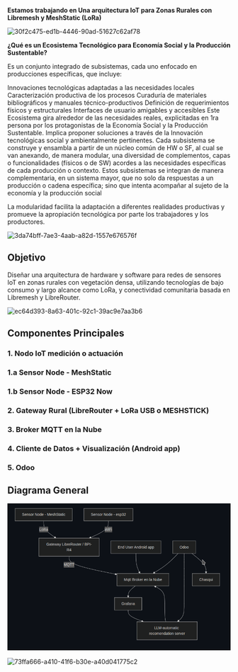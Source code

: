**Estamos trabajando en Una arquitectura IoT para Zonas Rurales con Libremesh y MeshStatic (LoRa)**

![30f2c475-ed1b-4446-90ad-51627c62af78](https://github.com/user-attachments/assets/0e867ddc-0cbc-4a3b-ad3b-59eedda38d4c)


**¿Qué es un Ecosistema Tecnológico para Economía Social y la Producción Sustentable?**

Es un conjunto integrado de subsistemas, cada uno enfocado en producciones específicas, que incluye:

Innovaciones tecnológicas adaptadas a las necesidades locales
Caracterización productiva de los procesos
Curaduría de materiales bibliográficos y manuales técnico-productivos
Definición de requerimientos físicos y estructurales
Interfaces de usuario amigables y accesibles
Este Ecosistema gira alrededor de las necesidades reales, explicitadas en 1ra persona por los protagonistas de la Economía Social y la Producción Sustentable. Implica proponer soluciones a través de la Innovación tecnológicas social y ambientalmente pertinentes. Cada subsistema se construye y ensambla a partir de un núcleo común de HW o SF, al cual se van anexando, de manera modular, una diversidad de complementos, capas o funcionalidades (físicos o de SW) acordes a las necesidades específicas de cada producción o contexto. Estos subsistemas se integran de manera complementaria, en un sistema mayor, que no solo da respuestas a un producción o cadena específica; sino que intenta acompañar al sujeto de la economía y la producción social

La modularidad facilita la adaptación a diferentes realidades productivas y promueve la apropiación tecnológica por parte los trabajadores y los productores.

![3da74bff-7ae3-4aab-a82d-1557e676576f](https://github.com/user-attachments/assets/40208095-812d-47c9-9598-1f6ef20fef70)


## Objetivo

Diseñar una arquitectura de hardware y software para redes de sensores IoT en zonas rurales con vegetación densa, utilizando tecnologías de bajo consumo y largo alcance como LoRa, y conectividad comunitaria basada en Libremesh y LibreRouter.

![ec64d393-8a63-401c-92c1-39ac9e7aa3b6](https://github.com/user-attachments/assets/57338577-5145-413c-9c50-37c5e951d571)


## Componentes Principales

### 1. Nodo IoT medición o actuación

### 1.a Sensor Node - MeshStatic

### 1.b Sensor Node - ESP32 Now

### 2. Gateway Rural (LibreRouter + LoRa USB o MESHSTICK)

### 3. Broker MQTT en la Nube

### 4. Cliente de Datos + Visualización (Android app)

### 5. Odoo

## Diagrama General

![](images/diagrama_general.png)

![73ffa666-a410-41f6-b30e-a40d041775c2](https://github.com/user-attachments/assets/8fc8fedd-28f5-41ed-9f31-82b9260f9943)

